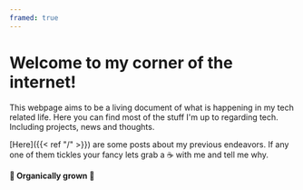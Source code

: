 ```yaml
---
framed: true
---
```


# Welcome to my corner of the internet!

This webpage aims to be a living document of what is happening in my tech related life. Here you can find most of the stuff I'm up to regarding tech. Including projects, news and thoughts.

[Here]({{< ref "/" >}}) are some posts about my previous endeavors. If any one of them tickles your fancy lets grab a ☕️ with me and tell me why.

**🌴 Organically grown 🌴**